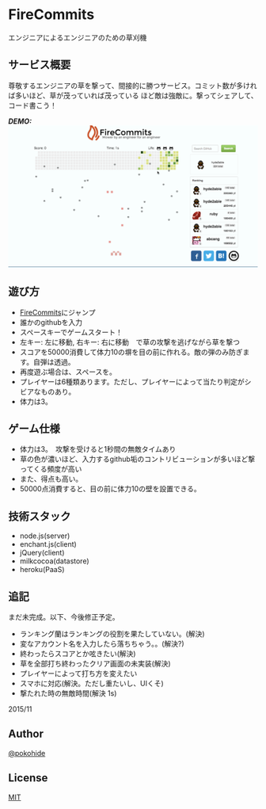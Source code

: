 # FireCommits
エンジニアによるエンジニアのための草刈機

## サービス概要
尊敬するエンジニアの草を撃って、間接的に勝つサービス。コミット数が多ければ多いほど、草が茂っていれば茂っている
ほど敵は強敵に。撃ってシェアして、コード書こう！

***DEMO:***
![Demo](https://github.com/hyde2able/FireCommits/blob/master/public/images/firecommits.gif)

## 遊び方
- [FireCommits](https://fire-commits.herokuapp.com/)にジャンプ
- 誰かのgithubを入力
- スペースキーでゲームスタート！
- 左キー: 左に移動, 右キー: 右に移動　で草の攻撃を逃げながら草を撃つ
- スコアを50000消費して体力10の塀を目の前に作れる。敵の弾のみ防ぎます。自弾は透過。
- 再度遊ぶ場合は、スペースを。
- プレイヤーは6種類あります。ただし、プレイヤーによって当たり判定がシビアなものあり。
- 体力は3。

## ゲーム仕様
- 体力は3。　攻撃を受けると1秒間の無敵タイムあり
- 草の色が濃いほど、入力するgithub垢のコントリビューションが多いほど撃ってくる頻度が高い
- また、得点も高い。
- 50000点消費すると、目の前に体力10の壁を設置できる。

## 技術スタック
- node.js(server)
- enchant.js(client)
- jQuery(client)
- milkcocoa(datastore)
- heroku(PaaS)

## 追記
まだ未完成。以下、今後修正予定。
- ランキング蘭はランキングの役割を果たしていない。(解決)
- 変なアカウント名を入力したら落ちちゃう。。(解決?)
- 終わったらスコアとか呟きたい(解決)
- 草を全部打ち終わったクリア画面の未実装(解決) 
- プレイヤーによって打ち方を変えたい
- スマホに対応(解決。ただし重たいし、UIくそ)
- 撃たれた時の無敵時間(解決 1s)

2015/11

## Author

[@pokohide](https://twitter.com/pokohide)


## License

[MIT](http://b4b4r07.mit-license.org)



